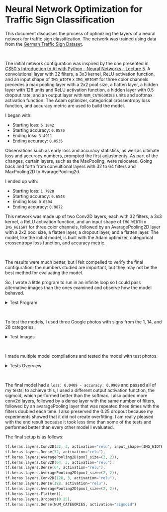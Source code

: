 # Neural Network Optimization for Traffic Sign Classification


This document discusses the process of optimizing the layers of a neural network for traffic sign classification. The network was trained using data from the [German Traffic Sign Dataset](https://cdn.cs50.net/ai/2020/x/projects/5/gtsrb.zip).

&nbsp;

The initial network configuration was inspired by the one presented in [CS50's Introduction to AI with Python - Neural Networks - Lecture 5](https://youtu.be/J1QD9hLDEDY?t=4560).
A convolutional layer with 32 filters, a 3x3 kernel, ReLU activation function, and an input shape of `IMG_WIDTH` x `IMG_HEIGHT` for three color channels precedes a max pooling layer with a 2x2 pool size, a flatten layer, a hidden layer with 128 units and ReLU activation function, a hidden layer with 0.5 dropout rate, and an output layer with `NUM_CATEGORIES` units and softmax activation function. The Adam optimizer, categorical crossentropy loss function, and accuracy metric are used to build the model.

I began with:
- Starting loss: `5.1842`
- Starting accuracy: `0.0570`
- Ending loss: `3.4911`
- Ending accuracy: `0.0535`

Observations such as early loss and accuracy statistics, as well as ultimate loss and accuracy numbers, prompted the first adjustments. As part of the changes, certain layers, such as the MaxPooling, were relocated. Going back and forth from convultional layers with 32 to 64 filters and MaxPooling2D to AvaragePooling2d.

I ended up with: 
- Starting loss: `1.7920`
- Starting accuracy: `0.6548`
- Ending loss: `0.0504`
- Ending accuracy: `0.9872`

This network was made up of two Conv2D layers, each with 32 filters, a 3x3 kernel, a ReLU activation function, and an input shape of `IMG_WIDTH` x `IMG_HEIGHT` for three color channels, followed by an AvaragePooling2D layer with a 2x2 pool size, a flatten layer, a dropout layer, and a flatten layer. The model, like the initial model, is built with the Adam optimizer, categorical crossentropy loss function, and accuracy metric.

&nbsp;

The results were much better, but I felt compelled to verify the final configuration; the numbers studied are important, but they may not be the best method for evaluating the model.

So, I wrote a little program to run in an infinite loop so I could pass alternative images than the ones examined and observe how the model behaved.

<details>
  <summary>Test Program</summary>

  ```python
    import os
    import cv2
    import sys
    import numpy as np
    import tensorflow as tf

    IMG_WIDTH = 30
    IMG_HEIGHT = 30
    NUM_CATEGORIES = 43

    
    def main():
    # Ensure correct usage
    if (len(sys.argv) != 2):
      print("Usage: python3 test.py <model_path>")
      sys.exit(1)
    # Load the model
    model = tf.keras.models.load_model(sys.argv[1])
    try:
      while True:
      # Prompt user for image path
      image_path = input("Enter the path of the image to test (CTRL-C to exit): ")
      # Ensure image path is valid
      if not os.path.isfile(image_path):
          print("Invalid image path.")
          continue
      # Make prediction
      prediction = model.predict(np.reshape(cv2.resize(cv2.imread(image_path), (IMG_WIDTH, IMG_HEIGHT)), (1, IMG_WIDTH, IMG_HEIGHT, 3)))
      # Print result
      print("Predicted category index is: " + str(np.argmax(prediction)))
    # Handle keyboard interrupt
    except KeyboardInterrupt:
          print("\nExiting...")

    if __name__ == "__main__":
      main()
  ```
  </details>

&nbsp;
        

To test the models, I used three Google photos with signs from the 1, 14, and 28 categories.

<details>
  <summary>Test Images</summary>
  
  <img src="https://github.com/anfreire/CS50/blob/master/Introduction%20to%20Artificial%20Intelligence%20with%20Python/traffic/testing/testing_photos/CATEGORY_1.jpg?raw=true" alt="Image 1">
  <img src="https://github.com/anfreire/CS50/blob/master/Introduction%20to%20Artificial%20Intelligence%20with%20Python/traffic/testing/testing_photos/CATEGORY_14.jpg?raw=true" alt="Image 14">
  <img src="https://github.com/anfreire/CS50/blob/master/Introduction%20to%20Artificial%20Intelligence%20with%20Python/traffic/testing/testing_photos/CATEGORY_28.jpg?raw=true" alt="Image 28">
</details>

&nbsp;

I made multiple model compilations and tested the model with test photos.

<details>
  <summary>Tests Overview</summary>
  
  ### This got category 28 correct

  ```python
  tf.keras.layers.Conv2D(32, 3, activation="relu", input_shape=(IMG_WIDTH, IMG_HEIGHT, 3)),
  tf.keras.layers.AveragePooling2D(pool_size=(2, 2)),
  tf.keras.layers.Conv2D(32, 3, activation="relu"),
  tf.keras.layers.AveragePooling2D(pool_size=(2, 2)),
  tf.keras.layers.Flatten(),
  tf.keras.layers.Dropout(0.5),
  tf.keras.layers.Dense(NUM_CATEGORIES, activation="softmax")
  ```

  ---

  ### This did not get any correct

  ```python
  tf.keras.layers.Conv2D(64, 3, activation="relu", input_shape=(IMG_WIDTH, IMG_HEIGHT, 3)),
  tf.keras.layers.AveragePooling2D(pool_size=(2, 2)),
  tf.keras.layers.Conv2D(64, 3, activation="relu"),
  tf.keras.layers.AveragePooling2D(pool_size=(2, 2)),
  tf.keras.layers.Flatten(),
  tf.keras.layers.Dropout(0.5),
  tf.keras.layers.Dense(NUM_CATEGORIES, activation="sigmoid")
  ```

  ----

  ### This did not get any correct

  ```python
  tf.keras.layers.Conv2D(32, 3, activation="relu", input_shape=(IMG_WIDTH, IMG_HEIGHT, 3)),
  tf.keras.layers.Conv2D(64, 3, activation="relu"),
  tf.keras.layers.AveragePooling2D(pool_size=(2, 2)),
  tf.keras.layers.Flatten(),
  tf.keras.layers.Dropout(0.5),
  tf.keras.layers.Dense(NUM_CATEGORIES, activation="sigmoid")
  ```

  ---

  ### This did not get any correct

  ```python
  tf.keras.layers.Conv2D(32, 3, activation="relu", input_shape=(IMG_WIDTH, IMG_HEIGHT, 3)),
  tf.keras.layers.MaxPooling2D(pool_size=(2, 2)),
  tf.keras.layers.Conv2D(32, 3, activation="relu"),
  tf.keras.layers.MaxPooling2D(pool_size=(2, 2)),
  tf.keras.layers.Flatten(),
  tf.keras.layers.Dropout(0.5),
  tf.keras.layers.Dense(NUM_CATEGORIES, activation="softmax")
  ```

  ---

  ### This did not get any correct

  ```python
  tf.keras.layers.Conv2D(32, 3, activation="relu", input_shape=(IMG_WIDTH, IMG_HEIGHT, 3)),
  tf.keras.layers.Conv2D(64, 3, activation="relu"),
  tf.keras.layers.MaxPooling2D(pool_size=(2, 2)),
  tf.keras.layers.Flatten(),
  tf.keras.layers.Dropout(0.5),
  tf.keras.layers.Dense(NUM_CATEGORIES, activation="sigmoid")
  ```

  ----

  ### This got category 28 correct

  ```python
  model = tf.keras.models.Sequential([
  tf.keras.layers.Conv2D(32, 3, activation="relu", input_shape=(IMG_WIDTH, IMG_HEIGHT, 3)),
  tf.keras.layers.Dense(64, activation="relu"),
  tf.keras.layers.Conv2D(64, 3, activation="relu"),
  tf.keras.layers.Dense(128, activation="relu"),
  tf.keras.layers.MaxPooling2D(pool_size=(2, 2)),
  tf.keras.layers.Flatten(),
  tf.keras.layers.Dropout(0.25),
  tf.keras.layers.Dense(NUM_CATEGORIES, activation="sigmoid")
  ])
  ```

  ---

  ### This got categories 1 and 14 correct

  ```python
  tf.keras.layers.Conv2D(32, 3, activation="relu", input_shape=(IMG_WIDTH, IMG_HEIGHT, 3)),
  tf.keras.layers.Dense(32, activation="relu"),
  tf.keras.layers.Conv2D(64, 3, activation="relu"),
  tf.keras.layers.Dense(64, activation="relu"),
  tf.keras.layers.Conv2D(128, 3, activation="relu"),
  tf.keras.layers.Dense(128, activation="relu"),
  tf.keras.layers.AveragePooling2D(pool_size=(2, 2)),
  tf.keras.layers.Flatten(),
  tf.keras.layers.Dropout(0.25),
  tf.keras.layers.Dense(NUM_CATEGORIES, activation="sigmoid")
  ```

  ---

  ### This got categories 1, 14, and 28 correct

  ```python
  tf.keras.layers.Conv2D(32, 3, activation="relu", input_shape=(IMG_WIDTH, IMG_HEIGHT, 3)),
  tf.keras.layers.Dense(32, activation="relu"),
  tf.keras.layers.AveragePooling2D(pool_size=(2, 2)),
  tf.keras.layers.Conv2D(64, 3, activation="relu"),
  tf.keras.layers.Dense(64, activation="relu"),
  tf.keras.layers.AveragePooling2D(pool_size=(2, 2)),
  tf.keras.layers.Conv2D(128, 3, activation="relu"),
  tf.keras.layers.Dense(128, activation="relu"),
  tf.keras.layers.AveragePooling2D(pool_size=(2, 2)),
  tf.keras.layers.Flatten(),
  tf.keras.layers.Dropout(0.25),
  tf.keras.layers.Dense(NUM_CATEGORIES, activation="sigmoid")
  ```
  </details>

&nbsp;

The final model had a `loss: 0.0409 - accuracy: 0.9909` and passed all of my tests; to achieve this, I used a different output activation function, the sigmoid, which performed better than the softmax. I also added more conv2d layers, followed by a dense layer with the same number of filters, followed by an avaragePooling layer that was repeated three times with the filters doubled each time.
I also preserved the 0.25 dropout because my experiments showed that it did not create overfitting. I am really pleased with the end result because it took less time than some of the tests and performed better than every other model I evaluated. 

The final setup is as follows:

```python
tf.keras.layers.Conv2D(32, 3, activation="relu", input_shape=(IMG_WIDTH, IMG_HEIGHT, 3)),
tf.keras.layers.Dense(32, activation="relu"),
tf.keras.layers.AveragePooling2D(pool_size=(2, 2)),
tf.keras.layers.Conv2D(64, 3, activation="relu"),
tf.keras.layers.Dense(64, activation="relu"),
tf.keras.layers.AveragePooling2D(pool_size=(2, 2)),
tf.keras.layers.Conv2D(128, 3, activation="relu"),
tf.keras.layers.Dense(128, activation="relu"),
tf.keras.layers.AveragePooling2D(pool_size=(2, 2)),
tf.keras.layers.Flatten(),
tf.keras.layers.Dropout(0.25),
tf.keras.layers.Dense(NUM_CATEGORIES, activation="sigmoid")
```